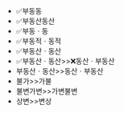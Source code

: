 - ✅부동동
- ✅부동산동산
- ✅부동ㆍ동
- ✅부동적ㆍ동적
- ✅부동산ㆍ동산
- ✅부동산ㆍ동산>>❌동산ㆍ부동산
- 부동산ㆍ동산>>동산ㆍ부동산
- 불가>>가불
- 불변가변>>가변불변
- 상변>>변상